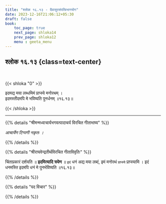 ```yaml
---
title: "श्लोक १६.१३ - दैवासुरसंपत्विभागयोग"
date: 2023-12-16T21:06:12+05:30
draft: false
book:
    toc_page: true
    next_page: shloka14
    prev_page: shloka12
    menu : geeta_menu
---
```




## श्लोक १६.१३ {class=text-center}

<br/>

{{< shloka  "0"  >}}

इदमद्य मया लब्धमिमं प्राप्स्ये मनोरथम् ।  
इदमस्तीदमपि मे भविष्यति पुनर्धनम् ॥१६.१३॥

{{< /shloka >}}

---


{{% details "श्रीमन्मध्वाचार्यभगवत्पादाचर्य विरचित  गीताभाष्य" %}}

*आचार्येण टिप्पणी नकृतः ।*

{{% /details %}}



{{% details "श्रीराघवेन्द्रतीर्थविरचित गीताविवृतिः" %}}

चिंताप्रकारं दर्शयति ॥ **इदमित्यादि त्रयेण** ॥ 
`इदं` धनं अद्य मया लब्दं, इमं मनोरथं `प्राप्स्ये` 
प्राप्स्यामि । इदं धनमस्ति इदमपि धनं मे पुनर्भविष्यति ॥१६.१३॥

{{% /details %}}



{{% details "पद विचार" %}}


{{% /details %}}
